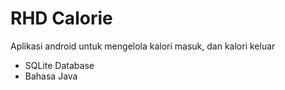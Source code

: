 # RHD Calorie

Aplikasi android untuk mengelola kalori masuk, dan kalori keluar

- SQLite Database
- Bahasa Java
